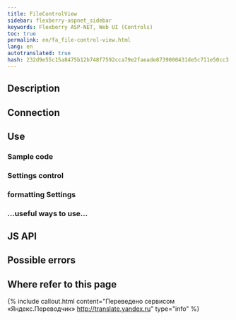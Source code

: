 ```yaml
--- 
title: FileControlView 
sidebar: flexberry-aspnet_sidebar 
keywords: Flexberry ASP-NET, Web UI (Controls) 
toc: true 
permalink: en/fa_file-control-view.html 
lang: en 
autotranslated: true 
hash: 232d9e55c15a8475b12b748f7592cca79e2faeade8739000431de5c711e50cc3 
--- 
```


## Description 

## Connection 

## Use 

### Sample code 

### Settings control 

### formatting Settings 

### ...useful ways to use... 

## JS API 

## Possible errors 

## Where refer to this page 



{% include callout.html content="Переведено сервисом «Яндекс.Переводчик» <http://translate.yandex.ru>" type="info" %}